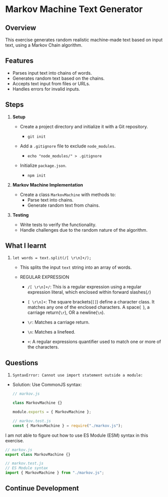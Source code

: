 # Markov Machine Text Generator

## Overview

This exercise generates random realistic machine-made text based on input text, using a Markov Chain algorithm.

## Features

- Parses input text into chains of words.
- Generates random text based on the chains.
- Accepts text input from files or URLs.
- Handles errors for invalid inputs.

## Steps

1. **Setup**

   - Create a project directory and initialize it with a Git repository.

     - `git init`

   - Add a `.gitignore` file to exclude `node_modules`.

     - `echo "node_modules/" > .gitignore`

   - Initialize `package.json`.

     - `npm init`

2. **Markov Machine Implementation**

   - Create a class `MarkovMachine` with methods to:
     - Parse text into chains.
     - Generate random text from chains.

3. **Testing**
   - Write tests to verify the functionality.
   - Handle challenges due to the random nature of the algorithm.

## What I learnt

1. `let words = text.split(/[ \r\n]+/);`

   - This splits the input `text` string into an array of words.

   - REGULAR EXPRESSION

     - `/[ \r\n]+/`: This is a regular expression using a regular expression literal, which enclosed within forward slashes(`/`)

     - `[ \r\n]+`: The square brackets(`[]`) define a character class. It matches any one of the enclosed characters. A space(` `), a carriage return(`\r`), OR a newline(`\n`).

     - `\r`: Matches a carriage return.

     - `\n`: Matches a linefeed.

     - `+`: A regular expressions quantifier used to match one or more of the characters.

## Questions

1.  `SyntaxError: Cannot use import statement outside a module:`

- Solution: Use CommonJS syntax:

  ```js
  // markov.js

  class MarkovMachine {}

  module.exports = { MarkovMachine };

  // markov.test.js
  const { MarkovMachine } = require("./markov.js");
  ```

I am not able to figure out how to use ES Module (ESM) syntax in this exercise.

```js
// markov.js
export class MarkovMachine {}

// markov.test.js
// ES Module syntax
import { MarkovMachine } from "./markov.js";
```

## Continue Development
